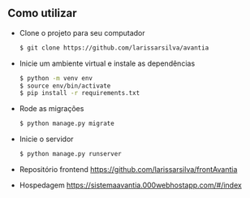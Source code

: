 ## Como utilizar
* Clone o projeto para seu computador
  ```bash
  $ git clone https://github.com/larissarsilva/avantia
  ```
* Inicie um ambiente virtual e instale as dependências
  ```bash
  $ python -m venv env
  $ source env/bin/activate
  $ pip install -r requirements.txt
  ```
* Rode as migrações
  ```bash
  $ python manage.py migrate
  ```
* Inicie o servidor
  ```bash
  $ python manage.py runserver
  ```

* Repositório frontend
  https://github.com/larissarsilva/frontAvantia
  
* Hospedagem
  https://sistemaavantia.000webhostapp.com/#/index
   

